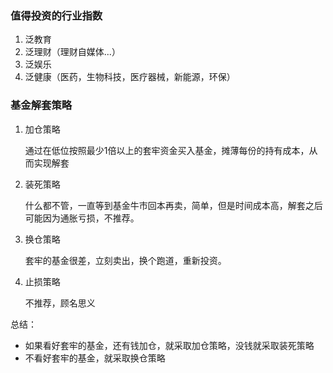 ### 值得投资的行业指数

1. 泛教育
2. 泛理财（理财自媒体...）
3. 泛娱乐
4. 泛健康（医药，生物科技，医疗器械，新能源，环保）


### 基金解套策略

1. 加仓策略

	通过在低位按照最少1倍以上的套牢资金买入基金，摊薄每份的持有成本，从而实现解套

2. 装死策略

	什么都不管，一直等到基金牛市回本再卖，简单，但是时间成本高，解套之后可能因为通胀亏损，不推荐。

3. 换仓策略

	套牢的基金很差，立刻卖出，换个跑道，重新投资。

4. 止损策略

	不推荐，顾名思义


总结：

- 如果看好套牢的基金，还有钱加仓，就采取加仓策略，没钱就采取装死策略
- 不看好套牢的基金，就采取换仓策略


	
